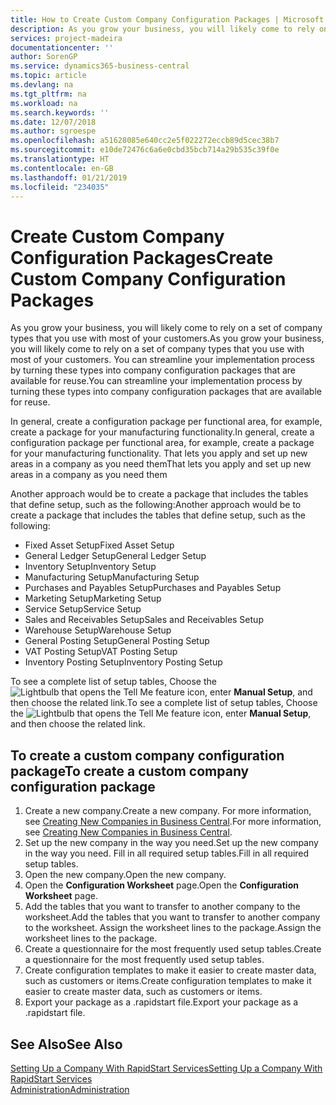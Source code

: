 ```yaml
---
title: How to Create Custom Company Configuration Packages | Microsoft Docs
description: As you grow your business, you will likely come to rely on a set of company types that you use with most of your customers. You can streamline your implementation process by turning these types into company configuration packages that are available for reuse.
services: project-madeira
documentationcenter: ''
author: SorenGP
ms.service: dynamics365-business-central
ms.topic: article
ms.devlang: na
ms.tgt_pltfrm: na
ms.workload: na
ms.search.keywords: ''
ms.date: 12/07/2018
ms.author: sgroespe
ms.openlocfilehash: a51628085e640cc2e5f022272eccb89d5cec38b7
ms.sourcegitcommit: e10de72476c6a6e0cbd35bcb714a29b535c39f0e
ms.translationtype: HT
ms.contentlocale: en-GB
ms.lasthandoff: 01/21/2019
ms.locfileid: "234035"
---
```

# <a name="create-custom-company-configuration-packages"></a><span data-ttu-id="08304-104">Create Custom Company Configuration Packages</span><span class="sxs-lookup"><span data-stu-id="08304-104">Create Custom Company Configuration Packages</span></span>
<span data-ttu-id="08304-105">As you grow your business, you will likely come to rely on a set of company types that you use with most of your customers.</span><span class="sxs-lookup"><span data-stu-id="08304-105">As you grow your business, you will likely come to rely on a set of company types that you use with most of your customers.</span></span> <span data-ttu-id="08304-106">You can streamline your implementation process by turning these types into company configuration packages that are available for reuse.</span><span class="sxs-lookup"><span data-stu-id="08304-106">You can streamline your implementation process by turning these types into company configuration packages that are available for reuse.</span></span>  

<span data-ttu-id="08304-107">In general, create a configuration package per functional area, for example, create a package for your manufacturing functionality.</span><span class="sxs-lookup"><span data-stu-id="08304-107">In general, create a configuration package per functional area, for example, create a package for your manufacturing functionality.</span></span> <span data-ttu-id="08304-108">That lets you apply and set up new areas in a company as you need them</span><span class="sxs-lookup"><span data-stu-id="08304-108">That lets you apply and set up new areas in a company as you need them</span></span>  

<span data-ttu-id="08304-109">Another approach would be to create a package that includes the tables that define setup, such as the following:</span><span class="sxs-lookup"><span data-stu-id="08304-109">Another approach would be to create a package that includes the tables that define setup, such as the following:</span></span>  

-   <span data-ttu-id="08304-110">Fixed Asset Setup</span><span class="sxs-lookup"><span data-stu-id="08304-110">Fixed Asset Setup</span></span>  
-   <span data-ttu-id="08304-111">General Ledger Setup</span><span class="sxs-lookup"><span data-stu-id="08304-111">General Ledger Setup</span></span>  
-   <span data-ttu-id="08304-112">Inventory Setup</span><span class="sxs-lookup"><span data-stu-id="08304-112">Inventory Setup</span></span>  
-   <span data-ttu-id="08304-113">Manufacturing Setup</span><span class="sxs-lookup"><span data-stu-id="08304-113">Manufacturing Setup</span></span>  
-   <span data-ttu-id="08304-114">Purchases and Payables Setup</span><span class="sxs-lookup"><span data-stu-id="08304-114">Purchases and Payables Setup</span></span>  
-   <span data-ttu-id="08304-115">Marketing Setup</span><span class="sxs-lookup"><span data-stu-id="08304-115">Marketing Setup</span></span>  
-   <span data-ttu-id="08304-116">Service Setup</span><span class="sxs-lookup"><span data-stu-id="08304-116">Service Setup</span></span>  
-   <span data-ttu-id="08304-117">Sales and Receivables Setup</span><span class="sxs-lookup"><span data-stu-id="08304-117">Sales and Receivables Setup</span></span>  
-   <span data-ttu-id="08304-118">Warehouse Setup</span><span class="sxs-lookup"><span data-stu-id="08304-118">Warehouse Setup</span></span>  
-   <span data-ttu-id="08304-119">General Posting Setup</span><span class="sxs-lookup"><span data-stu-id="08304-119">General Posting Setup</span></span>  
-   <span data-ttu-id="08304-120">VAT Posting Setup</span><span class="sxs-lookup"><span data-stu-id="08304-120">VAT Posting Setup</span></span>  
-   <span data-ttu-id="08304-121">Inventory Posting Setup</span><span class="sxs-lookup"><span data-stu-id="08304-121">Inventory Posting Setup</span></span>  

<span data-ttu-id="08304-122">To see a complete list of setup tables, Choose the ![Lightbulb that opens the Tell Me feature](media/ui-search/search_small.png "Tell me what you want to do") icon, enter **Manual Setup**, and then choose the related link.</span><span class="sxs-lookup"><span data-stu-id="08304-122">To see a complete list of setup tables, Choose the ![Lightbulb that opens the Tell Me feature](media/ui-search/search_small.png "Tell me what you want to do") icon, enter **Manual Setup**, and then choose the related link.</span></span>  

## <a name="to-create-a-custom-company-configuration-package"></a><span data-ttu-id="08304-123">To create a custom company configuration package</span><span class="sxs-lookup"><span data-stu-id="08304-123">To create a custom company configuration package</span></span>  
1.  <span data-ttu-id="08304-124">Create a new company.</span><span class="sxs-lookup"><span data-stu-id="08304-124">Create a new company.</span></span> <span data-ttu-id="08304-125">For more information, see [Creating New Companies in Business Central](about-new-company.md).</span><span class="sxs-lookup"><span data-stu-id="08304-125">For more information, see [Creating New Companies in Business Central](about-new-company.md).</span></span>  
3.  <span data-ttu-id="08304-126">Set up the new company in the way you need.</span><span class="sxs-lookup"><span data-stu-id="08304-126">Set up the new company in the way you need.</span></span> <span data-ttu-id="08304-127">Fill in all required setup tables.</span><span class="sxs-lookup"><span data-stu-id="08304-127">Fill in all required setup tables.</span></span>  
4.  <span data-ttu-id="08304-128">Open the new company.</span><span class="sxs-lookup"><span data-stu-id="08304-128">Open the new company.</span></span>
5. <span data-ttu-id="08304-129">Open the **Configuration Worksheet** page.</span><span class="sxs-lookup"><span data-stu-id="08304-129">Open the **Configuration Worksheet** page.</span></span>  
6.  <span data-ttu-id="08304-130">Add the tables that you want to transfer to another company to the worksheet.</span><span class="sxs-lookup"><span data-stu-id="08304-130">Add the tables that you want to transfer to another company to the worksheet.</span></span> <span data-ttu-id="08304-131">Assign the worksheet lines to the package.</span><span class="sxs-lookup"><span data-stu-id="08304-131">Assign the worksheet lines to the package.</span></span>  
7.  <span data-ttu-id="08304-132">Create a questionnaire for the most frequently used setup tables.</span><span class="sxs-lookup"><span data-stu-id="08304-132">Create a questionnaire for the most frequently used setup tables.</span></span>  
8.  <span data-ttu-id="08304-133">Create configuration templates to make it easier to create master data, such as customers or items.</span><span class="sxs-lookup"><span data-stu-id="08304-133">Create configuration templates to make it easier to create master data, such as customers or items.</span></span>  
9.  <span data-ttu-id="08304-134">Export your package as a .rapidstart file.</span><span class="sxs-lookup"><span data-stu-id="08304-134">Export your package as a .rapidstart file.</span></span>  

## <a name="see-also"></a><span data-ttu-id="08304-135">See Also</span><span class="sxs-lookup"><span data-stu-id="08304-135">See Also</span></span>  
[<span data-ttu-id="08304-136">Setting Up a Company With RapidStart Services</span><span class="sxs-lookup"><span data-stu-id="08304-136">Setting Up a Company With RapidStart Services</span></span>](admin-set-up-a-company-with-rapidstart.md)  
[<span data-ttu-id="08304-137">Administration</span><span class="sxs-lookup"><span data-stu-id="08304-137">Administration</span></span>](admin-setup-and-administration.md)
